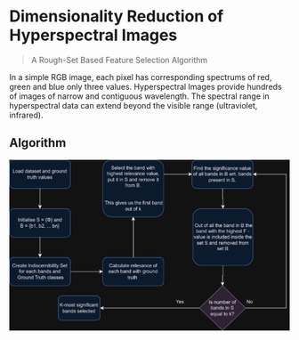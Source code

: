 # Dimensionality Reduction of Hyperspectral Images

> A Rough-Set Based Feature Selection Algorithm

In a simple RGB image, each pixel has corresponding spectrums of red, green and blue only three values. 
Hyperspectral Images provide hundreds of images of narrow and contiguous wavelength. The spectral range in hyperspectral data can extend beyond the visible range (ultraviolet, infrared).

## Algorithm
![alt text](https://github.com/0x0-abd/Hyperspectral-Image-Analysis/blob/main/public/RS_Algorithm_dark.png)
